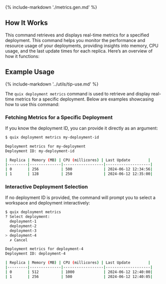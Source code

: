 {% include-markdown './metrics.gen.md' %}

## How It Works

This command retrieves and displays real-time metrics for a specified deployment. This command helps you monitor the performance and resource usage of your deployments, providing insights into memory, CPU usage, and the last update times for each replica. Here’s an overview of how it functions:

## Example Usage

{% include-markdown '../utils/tip-use.md' %}

The `quix deployment metrics` command is used to retrieve and display real-time metrics for a specific deployment. Below are examples showcasing how to use this command:

### Fetching Metrics for a Specific Deployment

If you know the deployment ID, you can provide it directly as an argument:

```bash
$ quix deployment metrics my-deployment-id

Deployment metrics for my-deployment
Deployment ID: my-deployment-id

| Replica | Memory (MB) | CPU (millicores) | Last Update        |
|---------|--------------|------------------|--------------------|
| 0       | 256          | 500              | 2024-06-12 12:34:56|
| 1       | 128          | 250              | 2024-06-12 12:35:00|
```

### Interactive Deployment Selection

If no deployment ID is provided, the command will prompt you to select a workspace and deployment interactively:

```bash
$ quix deployment metrics
? Select deployment:
  deployment-1
  deployment-2
  deployment-3
> deployment-4
  ✗ Cancel

Deployment metrics for deployment-4
Deployment ID: deployment-4

| Replica | Memory (MB) | CPU (millicores) | Last Update        |
|---------|--------------|------------------|--------------------|
| 0       | 512          | 1000             | 2024-06-12 12:40:00|
| 1       | 256          | 500              | 2024-06-12 12:40:05|
```